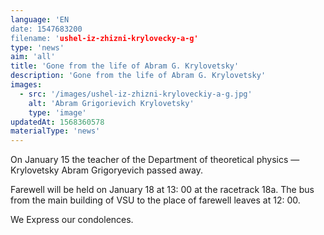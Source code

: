 ```yaml
---
language: 'EN
date: 1547683200
filename: 'ushel-iz-zhizni-krylovecky-a-g'
type: 'news'
aim: 'all'
title: 'Gone from the life of Abram G. Krylovetsky'
description: 'Gone from the life of Abram G. Krylovetsky'
images:
  - src: '/images/ushel-iz-zhizni-kryloveckiy-a-g.jpg'
    alt: 'Abram Grigorievich Krylovetsky'
    type: 'image'
updatedAt: 1568360578
materialType: 'news'
---
```

On January 15 the teacher of the Department of theoretical physics — Krylovetsky Abram Grigoryevich passed away.

Farewell will be held on January 18 at 13: 00 at the racetrack 18a. The bus from the main building of VSU to the place of farewell leaves at 12: 00.

We Express our condolences.
